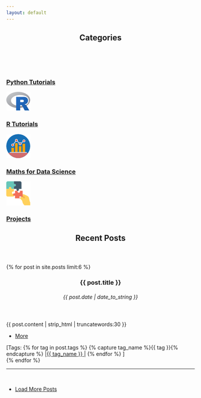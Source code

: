 ```yaml
---		 
layout: default		
---	
```

<!-- Section -->
<section>
	<header class="major">
		<h2>Categories</h2>
	</header>
	<div class="features">
		<article>
			<span  class="image left"><img src="assets/images/Python.ico" alt="" /></span>
			<div class="content">
				<h3><a href="/category/Python Tutorials.html">Python Tutorials</a></h3>
				<p></p>
			</div>
		</article>
		<article> 
			<div class="content">
			<span  class="image left"><img src="assets/images/R.svg.png" alt="" /></span>
				<h3><a href="/category/R Tutorials.html">R Tutorials</a></h3>
				<p> </p>
			</div>
		</article>
		<article> 
			<div class="content">
			<span  class="image left"><img src="assets/images/Maths.png" alt="" /></span>
				<h3><a href="/category/Maths Tutorials.html"> Maths for Data Science </a></h3>
				<p> </p>
			</div>
		</article>		
		<article> 
			<div class="content">
			<span  class="image left"><img src="assets/images/Projects.png" alt="" /></span>
				<h3><a href="#"> Projects </a></h3>
				<p> </p>
			</div>
		</article>
	</div>
</section>

 <!-- Section   <span class="icon fa-rocket"></span> -->		
 <section>		
 	<header class="major">		
 		<h2>Recent Posts</h2>		
 	</header>		
 <div class="posts">		
 {% for post in site.posts limit:6 %}		
	<article>
         <header>
              <h3>{{ post.title }}</h3>
             <h6><time datetime="{{ post.date | date_to_xmlschema }}" class="by-line">{{ post.date | date_to_string }}</time></h6>
        </header>
           <p>{{  post.content | strip_html | truncatewords:30 }}</p>
           <ul class="actions">
  <li><a href="{% if site.baseurl == "/" %}{{ post.url }}{% else %}{{ post.url | prepend: site.baseurl }}{% endif %}" class="button">More</a></li>
           </ul>
		    <span>[Tags: 
			  {% for tag in post.tags %}
			    {% capture tag_name %}{{ tag }}{% endcapture %}
			   |<a  href="/tag/{{ tag_name }}"><nobr>{{ tag_name }}</nobr>&nbsp;</a>|
			  {% endfor %}
		   ]</span>
      </article>
 {% endfor %}		
 </div>		
 	<hr>	<br>	
 	<ul class="actions vertical">		
 		<li>		
 	    <a href="/archive/index.html" class="button fit">Load More Posts</a> 		
 		</li>		
 	</ul>		
 </section>   			

